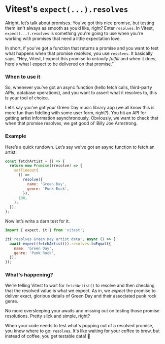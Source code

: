 # Vitest's `expect(...).resolves`

Alright, let’s talk about promises. You’ve got this nice promise, but testing them isn't always as smooth as you’d like, right? Enter `resolves`. In Vitest, `expect(...).resolves` is something you're going to use when you're working with promises that need a little expectation love.

In short, if you’ve got a function that returns a promise and you want to test what happens when that promise _resolves_, you use `resolves`. It basically says, “Hey, Vitest, I expect this promise to _actually fulfill_ and when it does, here's what I expect to be delivered on that promise.”

### When to use it

So, whenever you’ve got an async function (hello fetch calls, third-party APIs, database operations), and you want to assert what it resolves to, this is your tool of choice.

Let’s say you’ve got your Green Day music library app (we all know this is more fun than fiddling with some user form, right?). You hit an API for getting artist information asynchronously. Obviously, we want to check that when that promise resolves, we get good ol' Billy Joe Armstrong.

### Example

Here’s a quick rundown. Let’s say we’ve got an async function to fetch an artist:

```javascript
const fetchArtist = () => {
  return new Promise((resolve) => {
    setTimeout(
      () =>
        resolve({
          name: 'Green Day',
          genre: 'Punk Rock',
        }),
      100,
    );
  });
};
```

Now let’s write a darn test for it.

```javascript
import { expect, it } from 'vitest';

it('resolves Green Day artist data', async () => {
  await expect(fetchArtist()).resolves.toEqual({
    name: 'Green Day',
    genre: 'Punk Rock',
  });
});
```

### What's happening?

We’re telling Vitest to wait for `fetchArtist()` to resolve and then checking that the resolved value is what we expect. As in, we _expect_ the promise to deliver exact, glorious details of Green Day and their associated punk rock genre.

No more oversleeping your awaits and missing out on testing those promise resolutions. Pretty slick and simple, right?

When your code needs to test what's popping out of a resolved promise, you know where to go: `resolves`. It's like waiting for your coffee to brew, but instead of coffee, you get testable data! 🌟

